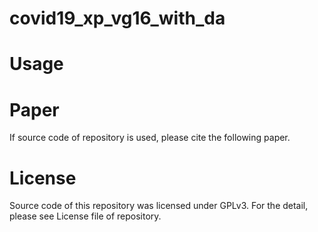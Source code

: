 # covid19_xp_vg16_with_da

# Usage


# Paper 
If source code of repository is used, please cite the following paper.




# License
Source code of this repository was licensed under GPLv3. 
For the detail, please see License file of repository. 


